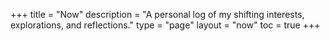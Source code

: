 +++
title = "Now"
description = "A personal log of my shifting interests, explorations, and reflections."
type = "page"
layout = "now"
toc = true
+++

